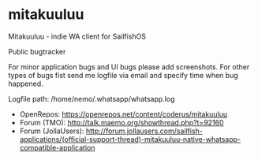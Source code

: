 mitakuuluu
==========

Mitakuuluu - indie WA client for SailfishOS

Public bugtracker

For minor application bugs and UI bugs please add screenshots. For other types of bugs fist send me logfile via email and specify time when bug happened.

Logfile path: /home/nemo/.whatsapp/whatsapp.log

* OpenRepos: https://openrepos.net/content/coderus/mitakuuluu
* Forum (TMO): http://talk.maemo.org/showthread.php?t=92160
* Forum (JollaUsers): http://forum.jollausers.com/sailfish-applications/(official-support-thread)-mitakuuluu-native-whatsapp-compatible-application

